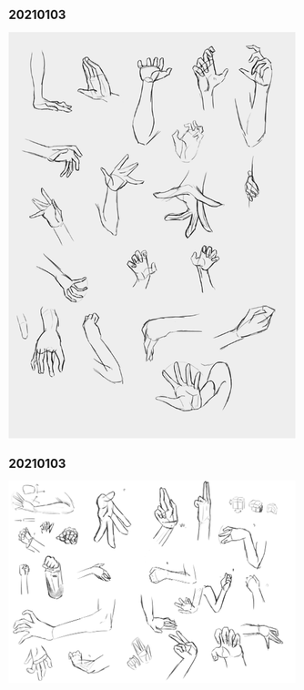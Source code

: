 ## 20210103

![praktamanoj2](image/praktamanoj2.png)

## 20210103

![praktamanoj](image/praktamanoj.png)

